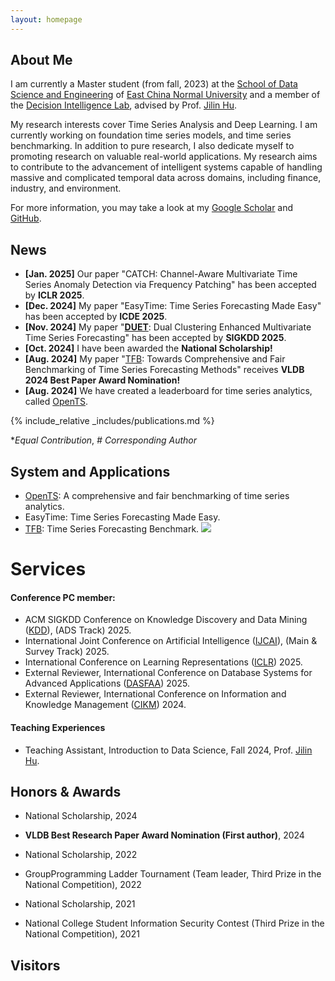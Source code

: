 ```yaml
---
layout: homepage
---
```


## About Me

I am currently a Master student (from fall, 2023) at the [School of Data Science and Engineering](https://dase.ecnu.edu.cn/) of [East China Normal University](https://www.ecnu.edu.cn/) and a member of the [Decision Intelligence Lab](https://decisionintelligence.github.io/index), advised by Prof. [Jilin Hu](https://hujilin1229.github.io/). 

My research interests cover Time Series Analysis and Deep Learning. I am currently working on foundation time series models, and time series benchmarking. In addition to pure research, I also dedicate myself to promoting research on valuable real-world applications. My research aims to contribute to the advancement of intelligent systems capable of handling massive and complicated temporal data across domains, including finance, industry, and environment.

For more information, you may take a look at my [Google Scholar](https://scholar.google.com.hk/citations?user=Hal0V_AAAAAJ) and [GitHub](https://github.com/qiu69).



## News

- **[Jan. 2025]** Our paper "CATCH: Channel-Aware Multivariate Time Series Anomaly Detection via Frequency Patching" has been accepted by **ICLR 2025**.
- **[Dec. 2024]** My paper "EasyTime: Time Series Forecasting Made Easy" has been accepted by **ICDE 2025**.
- **[Nov. 2024]** My paper "**[DUET](https://arxiv.org/pdf/2412.10859)**: Dual Clustering Enhanced Multivariate Time Series Forecasting" has been accepted by **SIGKDD 2025**.
- **[Oct. 2024]** I have been awarded the **National Scholarship!**
- **[Aug. 2024]** My paper "[TFB](https://www.vldb.org/pvldb/vol17/p2363-hu.pdf): Towards Comprehensive and Fair Benchmarking of Time Series Forecasting Methods" receives **VLDB 2024 Best Paper Award Nomination!**
- **[Aug. 2024]** We have created a leaderboard for time series analytics, called [OpenTS](https://decisionintelligence.github.io/OpenTS/).



{% include_relative _includes/publications.md %}

**Equal* *Contribution*, *#* *Corresponding* *Author*



## System and Applications

- [OpenTS](https://decisionintelligence.github.io/OpenTS/): A comprehensive and fair benchmarking of time series analytics.
- EasyTime: Time Series Forecasting Made Easy.
- [TFB](https://github.com/decisionintelligence/TFB): Time Series Forecasting Benchmark.  ![](https://img.shields.io/github/stars/decisionintelligence/TFB)



# Services

#### Conference PC member:

- ACM SIGKDD Conference on Knowledge Discovery and Data Mining ([KDD](https://kdd2025.kdd.org/)), (ADS Track) 2025.
- International Joint Conference on Artificial Intelligence ([IJCAI](https://2025.ijcai.org/)), (Main & Survey Track) 2025.
- International Conference on Learning Representations ([ICLR](http://iclr.cc/)) 2025.
- External Reviewer, International Conference on Database Systems for Advanced Applications ([DASFAA](https://dasfaa2025.github.io/)) 2025.
- External Reviewer, International Conference on Information and Knowledge Management ([CIKM](https://cikm2024.org/)) 2024.

#### Teaching Experiences

- Teaching Assistant, Introduction to Data Science, Fall 2024, Prof. [Jilin Hu](https://hujilin1229.github.io/).

  

## Honors & Awards

- National Scholarship, 2024

- **VLDB Best Research Paper Award Nomination (First author)**, 2024

- National Scholarship, 2022

- GroupProgramming Ladder Tournament (Team leader, Third Prize in the National Competition), 2022

- National Scholarship, 2021

- National College Student Information Security Contest (Third Prize in the National Competition), 2021

  

<h2 >Visitors</h2>

<script type="text/javascript" id="clustrmaps" src="//clustrmaps.com/map_v2.js?cl=ffffff&w=300&t=n&d=_UnR_BWZblPRwNeJPyRss9VHoFGGqw7QXdJIndRV49Q"></script>



